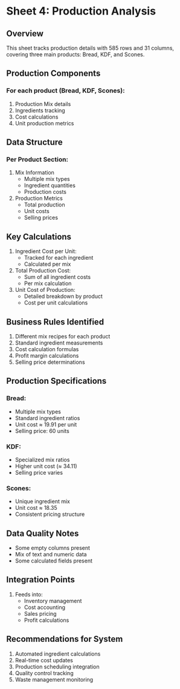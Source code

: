 # Sheet 4: Production Analysis

## Overview
This sheet tracks production details with 585 rows and 31 columns, covering three main products: Bread, KDF, and Scones.

## Production Components
### For each product (Bread, KDF, Scones):
1. Production Mix details
2. Ingredients tracking
3. Cost calculations
4. Unit production metrics

## Data Structure
### Per Product Section:
1. Mix Information
   - Multiple mix types
   - Ingredient quantities
   - Production costs
2. Production Metrics
   - Total production
   - Unit costs
   - Selling prices

## Key Calculations
1. Ingredient Cost per Unit:
   - Tracked for each ingredient
   - Calculated per mix
2. Total Production Cost:
   - Sum of all ingredient costs
   - Per mix calculation
3. Unit Cost of Production:
   - Detailed breakdown by product
   - Cost per unit calculations

## Business Rules Identified
1. Different mix recipes for each product
2. Standard ingredient measurements
3. Cost calculation formulas
4. Profit margin calculations
5. Selling price determinations

## Production Specifications
### Bread:
- Multiple mix types
- Standard ingredient ratios
- Unit cost ≈ 19.91 per unit
- Selling price: 60 units

### KDF:
- Specialized mix ratios
- Higher unit cost (≈ 34.11)
- Selling price varies

### Scones:
- Unique ingredient mix
- Unit cost ≈ 18.35
- Consistent pricing structure

## Data Quality Notes
- Some empty columns present
- Mix of text and numeric data
- Some calculated fields present

## Integration Points
1. Feeds into:
   - Inventory management
   - Cost accounting
   - Sales pricing
   - Profit calculations

## Recommendations for System
1. Automated ingredient calculations
2. Real-time cost updates
3. Production scheduling integration
4. Quality control tracking
5. Waste management monitoring